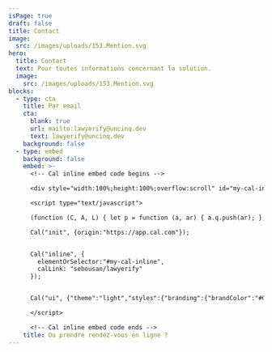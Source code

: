 ```yaml
---
isPage: true
draft: false
title: Contact
image:
  src: /images/uploads/153.Mention.svg
hero:
  title: Contact
  text: Pour toutes informations concernant la solution.
  image:
    src: /images/uploads/153.Mention.svg
blocks:
  - type: cta
    title: Par email
    cta:
      blank: true
      url: mailto:lawyerify@uncinq.dev
      text: lawyerify@uncinq.dev
    background: false
  - type: embed
    background: false
    embed: >-
      <!-- Cal inline embed code begins -->

      <div style="width:100%;height:100%;overflow:scroll" id="my-cal-inline"></div>

      <script type="text/javascript">

      (function (C, A, L) { let p = function (a, ar) { a.q.push(ar); }; let d = C.document; C.Cal = C.Cal || function () { let cal = C.Cal; let ar = arguments; if (!cal.loaded) { cal.ns = {}; cal.q = cal.q || []; d.head.appendChild(d.createElement("script")).src = A; cal.loaded = true; } if (ar[0] === L) { const api = function () { p(api, arguments); }; const namespace = ar[1]; api.q = api.q || []; typeof namespace === "string" ? (cal.ns[namespace] = api) && p(api, ar) : p(cal, ar); return; } p(cal, ar); }; })(window, "https://app.cal.com/embed/embed.js", "init");

      Cal("init", {origin:"https://app.cal.com"});


      Cal("inline", {
        elementOrSelector:"#my-cal-inline",
        calLink: "sebousan/lawyerify"
      });


      Cal("ui", {"theme":"light","styles":{"branding":{"brandColor":"#060c84"}}});

      </script>

      <!-- Cal inline embed code ends -->
    title: Ou prendre rendez-vous en ligne ?
---
```

